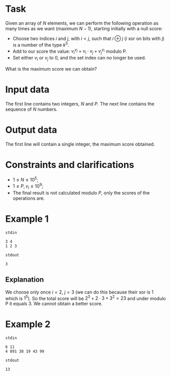 # Task

Given an array of $N$ elements, we can perform the following operation as many times as we want (maximum $N-1$), starting initially with a null score:
- Choose two indices $i$ and $j$, with $i < j$, such that $i \oplus j$ ($i$ xor on bits with $j$) is a number of the type $k^5$.
- Add to our score the value: $v_i^{v_j} + v_i \cdot v_j + v_j^{v_i}$ modulo P.
- Set either $v_i$ or $v_j$ to 0, and the set index can no longer be used.

What is the maximum score we can obtain?

# Input data

The first line contains two integers, $N$ and $P$.
The next line contains the sequence of $N$ numbers.

# Output data

The first line will contain a single integer, the maximum score obtained.

# Constraints and clarifications

* $1 \leq N \leq 10^5$;
* $1 \leq P, v_i \leq 10^9$;
* The final result is not calculated modulo $P$, only the scores of the operations are.

# Example 1

`stdin`
```
3 4
1 2 3
```

`stdout`
```
3
```

## Explanation

We choose only once $i=2$, $j=3$ (we can do this because their xor is $1$ which is $1^5$). So the total score will be $2^3 + 2 \cdot 3 + 3^2 = 23$ and under modulo P it equals $3$. We cannot obtain a better score.

# Example 2

`stdin`
```
6 11
4 891 38 19 43 99
```

`stdout`
```
13
```

